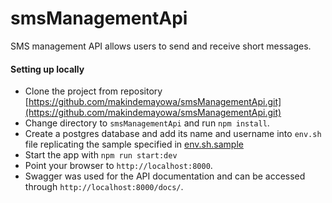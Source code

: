 # smsManagementApi

SMS management API allows users to send and receive short messages.

#### Setting up locally

- Clone the project from repository [https://github.com/makindemayowa/smsManagementApi.git](https://github.com/makindemayowa/smsManagementApi.git)
- Change directory to `smsManagementApi` and run `npm install`.
- Create a postgres database and add its name and username into `env.sh` file replicating
  the sample specified in [env.sh.sample](env.sh.sample)
- Start the app with `npm run start:dev`
- Point your browser to `http://localhost:8000`.
- Swagger was used for the API documentation and can be accessed through `http://localhost:8000/docs/`.

